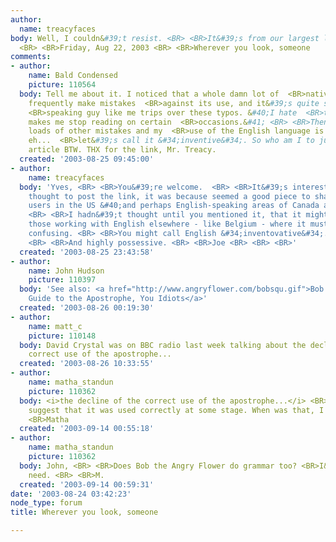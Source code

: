 ```yaml
---
author:
  name: treacyfaces
body: Well, I couldn&#39;t resist. <BR> <BR>It&#39;s from our largest local newspaper.
  <BR> <BR>Friday, Aug 22, 2003 <BR> <BR>Wherever you look, someone
comments:
- author:
    name: Bald Condensed
    picture: 110564
  body: Tell me about it. I noticed that a whole damn lot of  <BR>native English speakers
    frequently make mistakes  <BR>against its use, and it&#39;s quite silly a Dutch/French-
    <BR>speaking guy like me trips over these typos. &#40;I hate  <BR>that, it even
    makes me stop reading on certain  <BR>occasions.&#41; <BR> <BR>Then again, I make
    loads of other mistakes and my  <BR>use of the English language is often quite...
    eh...  <BR>let&#39;s call it &#34;inventive&#34;. So who am I to judge? <BR> <BR>Good
    article BTW. THX for the link, Mr. Treacy.
  created: '2003-08-25 09:45:00'
- author:
    name: treacyfaces
  body: 'Yves, <BR> <BR>You&#39;re welcome.  <BR> <BR>It&#39;s interesting: When I
    thought to post the link, it was because seemed a good piece to share with English
    users in the US &#40;and perhaps English-speaking areas of Canada and the UK&#41;.
    <BR> <BR>I hadn&#39;t thought until you mentioned it, that it might also benefit
    those working with English elsewhere - like Belgium - where it must be especially
    confusing. <BR> <BR>You might call English &#34;inventovative&#34;. <BR> <BR>:-&#41;
    <BR> <BR>And highly possessive. <BR> <BR>Joe <BR> <BR> <BR>'
  created: '2003-08-25 23:43:58'
- author:
    name: John Hudson
    picture: 110397
  body: 'See also: <a href="http://www.angryflower.com/bobsqu.gif">Bob the Angry Flower&#39;s
    Guide to the Apostrophe, You Idiots</a>'
  created: '2003-08-26 00:19:30'
- author:
    name: matt_c
    picture: 110148
  body: David Crystal was on BBC radio last week talking about the decline of the
    correct use of the apostrophe...
  created: '2003-08-26 10:33:55'
- author:
    name: matha_standun
    picture: 110362
  body: <i>the decline of the correct use of the apostrophe...</i> <BR> <BR>This would
    suggest that it was used correctly at some stage. When was that, I wonder? <BR>
    <BR>Matha
  created: '2003-09-14 00:55:18'
- author:
    name: matha_standun
    picture: 110362
  body: John, <BR> <BR>Does Bob the Angry Flower do grammar too? <BR>I&#39;m in serious
    need. <BR> <BR>M.
  created: '2003-09-14 00:59:31'
date: '2003-08-24 03:42:23'
node_type: forum
title: Wherever you look, someone

---
```

